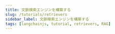```yaml
---
title: 文脈検索エンジンを構築する
slug: /tutorials/retrievers
sidebar_label: 文脈検索エンジンを構築する
tags: [langchainjs, tutorial, retrievers, RAG]
---
```

